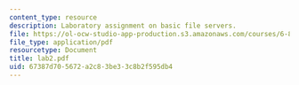 ```yaml
---
content_type: resource
description: Laboratory assignment on basic file servers.
file: https://ol-ocw-studio-app-production.s3.amazonaws.com/courses/6-824-distributed-computer-systems-engineering-spring-2006/67387d705672a2c83be33c8b2f595db4_lab2.pdf
file_type: application/pdf
resourcetype: Document
title: lab2.pdf
uid: 67387d70-5672-a2c8-3be3-3c8b2f595db4
---
```

